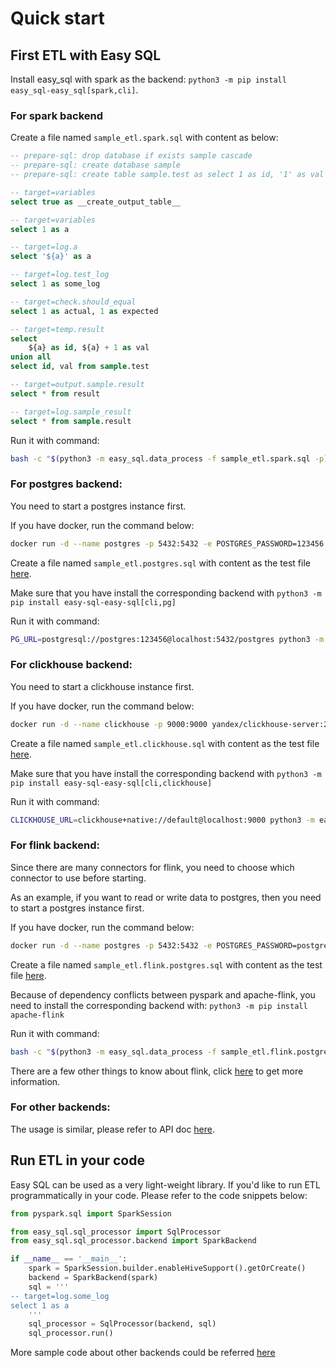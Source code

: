 # Quick start

## First ETL with Easy SQL

Install easy_sql with spark as the backend: `python3 -m pip install easy_sql-easy_sql[spark,cli]`.

### For spark backend

Create a file named `sample_etl.spark.sql` with content as below:

```sql
-- prepare-sql: drop database if exists sample cascade
-- prepare-sql: create database sample
-- prepare-sql: create table sample.test as select 1 as id, '1' as val

-- target=variables
select true as __create_output_table__

-- target=variables
select 1 as a

-- target=log.a
select '${a}' as a

-- target=log.test_log
select 1 as some_log

-- target=check.should_equal
select 1 as actual, 1 as expected

-- target=temp.result
select
    ${a} as id, ${a} + 1 as val
union all
select id, val from sample.test

-- target=output.sample.result
select * from result

-- target=log.sample_result
select * from sample.result
```

Run it with command:

```bash
bash -c "$(python3 -m easy_sql.data_process -f sample_etl.spark.sql -p)"
```

### For postgres backend:

You need to start a postgres instance first.

If you have docker, run the command below:

```bash
docker run -d --name postgres -p 5432:5432 -e POSTGRES_PASSWORD=123456 postgres
```

Create a file named `sample_etl.postgres.sql` with content as the test file [here](https://github.com/easysql/easy_sql/blob/main/test/sample_etl.postgres.sql).

Make sure that you have install the corresponding backend with `python3 -m pip install easy-sql-easy-sql[cli,pg]`

Run it with command:

```bash
PG_URL=postgresql://postgres:123456@localhost:5432/postgres python3 -m easy_sql.data_process -f sample_etl.postgres.sql
```

### For clickhouse backend:

You need to start a clickhouse instance first.

If you have docker, run the command below:

```bash
docker run -d --name clickhouse -p 9000:9000 yandex/clickhouse-server:20.12.5.18
```

Create a file named `sample_etl.clickhouse.sql` with content as the test file [here](https://github.com/easysql/easy_sql/blob/main/test/sample_etl.clickhouse.sql).

Make sure that you have install the corresponding backend with `python3 -m pip install easy-sql-easy-sql[cli,clickhouse]`

Run it with command:

```bash
CLICKHOUSE_URL=clickhouse+native://default@localhost:9000 python3 -m easy_sql.data_process -f sample_etl.clickhouse.sql
```

### For flink backend:

Since there are many connectors for flink, you need to choose which connector to use before starting.

As an example, if you want to read or write data to postgres, then you need to start a postgres instance first.

If you have docker, run the command below:

```bash
docker run -d --name postgres -p 5432:5432 -e POSTGRES_PASSWORD=postgres postgres
```

Create a file named `sample_etl.flink.postgres.sql` with content as the test file [here](https://github.com/easysql/easy_sql/blob/main/test/sample_etl.flink.postgres.sql).

Because of dependency conflicts between pyspark and apache-flink, you need to install the corresponding backend with: `python3 -m pip install apache-flink`

Run it with command:

```bash
bash -c "$(python3 -m easy_sql.data_process -f sample_etl.flink.postgres.sql -p)"
```

There are a few other things to know about flink, click [here](https://easy-sql.readthedocs.io/en/latest/easy_sql/backend/flink.html) to get more information.

### For other backends:

The usage is similar, please refer to API doc [here](https://easy-sql.readthedocs.io/en/latest/autoapi/easy_sql/sql_processor/backend/index.html).

## Run ETL in your code

Easy SQL can be used as a very light-weight library. If you'd like to run ETL programmatically in your code.
Please refer to the code snippets below:

```python
from pyspark.sql import SparkSession

from easy_sql.sql_processor import SqlProcessor
from easy_sql.sql_processor.backend import SparkBackend

if __name__ == '__main__':
    spark = SparkSession.builder.enableHiveSupport().getOrCreate()
    backend = SparkBackend(spark)
    sql = '''
-- target=log.some_log
select 1 as a
    '''
    sql_processor = SqlProcessor(backend, sql)
    sql_processor.run()
```

More sample code about other backends could be referred [here](https://github.com/easysql/easy_sql/blob/main/test/sample_data_process.py)
